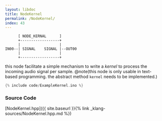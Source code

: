 ```yaml
---
layout: libdoc
title: NodeKernel
permalink: /NodeKernel/
index: 43
---
```


          [ NODE_KERNAL      ]       
          +------------------+       
          |                  |       
    IN00--| SIGNAL    SIGNAL |--OUT00
          |                  |       
          +------------------+       

this node facilitate a simple mechanism to write a *kernel* to process the incoming audio signal per sample. @note(this node is only usable in text-based programming. the abstract method `kernel` needs to be implemented.)


```c
{% include code/ExampleKernel.ino %}
```

### Source Code

[NodeKernel.hpp]({{ site.baseurl }}{% link _klang-sources/NodeKernel.hpp.md %})


